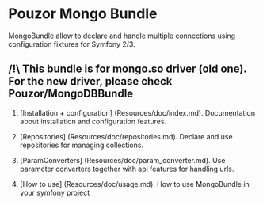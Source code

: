 Pouzor Mongo Bundle
=================

MongoBundle allow to declare and handle multiple connections using configuration fixtures for Symfony 2/3.

## /!\ This bundle is for mongo.so driver (old one). For the new driver, please check Pouzor/MongoDBBundle

1.  [Installation + configuration] (Resources/doc/index.md).
    Documentation about installation and configuration features.

2.  [Repositories] (Resources/doc/repositories.md).
    Declare and use repositories for managing collections.

3.  [ParamConverters] (Resources/doc/param_converter.md).
    Use parameter converters together with api features for handling urls.
    
4.  [How to use] (Resources/doc/usage.md).
    How to use MongoBundle in your symfony project
